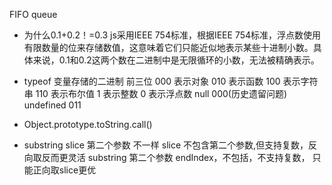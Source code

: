 FIFO queue

- 为什么0.1+0.2！=0.3
js采用IEEE 754标准，根据IEEE 754标准，浮点数使用有限数量的位来存储数值，这意味着它们只能近似地表示某些十进制小数。具体来说，0.1和0.2这两个数在二进制中是无限循环的小数，无法被精确表示。
- typeof
  变量存储的二进制 前三位 000 表示对象 010 表示函数 100 表示字符串
  110 表示布尔值   1 表示整数 0 表示浮点数  null 000(历史遗留问题)   undefined 011

- Object.prototype.toString.call()
   
- substring slice
   第二个参数 不一样
   slice 不包含第二个参数,但支持复数，反向取反而更灵活
   substring 第二个参数 endIndex，不包括，不支持复数，
   只能正向取slice更优